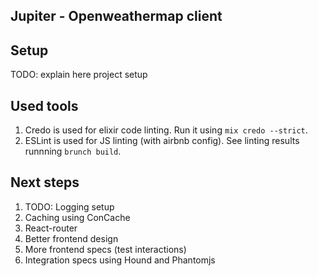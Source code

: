 ## Jupiter - Openweathermap client

## Setup

TODO: explain here project setup

## Used tools

1. Credo is used for elixir code linting. Run it using `mix credo --strict`.
2. ESLint is used for JS linting (with airbnb config). See linting results runnning `brunch build`.

## Next steps

1. TODO: Logging setup
2. Caching using ConCache
3. React-router
4. Better frontend design
5. More frontend specs (test interactions)
6. Integration specs using Hound and Phantomjs

